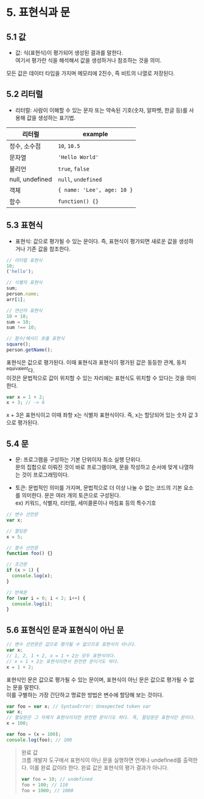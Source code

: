 # 5. 표현식과 문

## 5.1 값

- 값: 식(표현식)이 평가되어 생성된 결과를 말한다.  
  여기서 평가란 식을 해석해서 값을 생성하거나 참조하는 것을 의미.

모든 값은 데이터 타입을 가지며 메모리에 2진수, 즉 비트의 나열로 저장된다.

## 5.2 리터럴

- 리터럴: 사람이 이해할 수 있는 문자 또는 약속된 기호(숫자, 알파벳, 한글 등)를 사용해 값을 생성하는 표기법.

| 리터럴          | example                    |
| --------------- | -------------------------- |
| 정수, 소수점    | `10`, `10.5`               |
| 문자열          | `'Hello World'`            |
| 불리언          | `true`, `false`            |
| null, undefined | `null`, `undefined`        |
| 객체            | `{ name: 'Lee', age: 10 }` |
| 함수            | `function() {}`            |

## 5.3 표현식

- 표현식: 값으로 평가될 수 있는 문이다. 즉, 표현식이 평가되면 새로운 값을 생성하거나 기존 값을 참조한다.

```javascript
// 리터럴 표현식
10;
('hello');

// 식별자 표현식
sum;
person.name;
arr[1];

// 연산자 표현식
10 + 10;
sum = 10;
sum !== 10;

// 함수/메서드 호출 표현식
square();
person.getName();
```

표현식은 값으로 평가된다. 이때 표현식과 표현식이 평가된 값은 동등한 관계, 동치<sup>equivalent</sup>다.  
이것은 문법적으로 값이 위치할 수 있는 자리에는 표현식도 위치할 수 있다는 것을 의미한다.

```javascript
var x = 1 + 2;
x + 3; // -> 6
```

x + 3은 표현식이고 이때 좌항 x는 식별자 표현식이다. 즉, x는 할당되어 있는 숫자 값 3으로 평가된다.

## 5.4 문

- 문: 프로그램을 구성하는 기본 단위이자 최소 실행 단위다.  
  문의 집합으로 이뤄진 것이 바로 프로그램이며, 문을 작성하고 순서에 맞게 나열하는 것이 프로그래밍이다.

- 토큰: 문법적인 의미를 가지며, 문법적으로 더 이상 나눌 수 없는 코드의 기본 요소를 의미한다. 문은 여러 개의 토큰으로 구성된다.  
  ex) 키워드, 식별자, 리터럴, 세미콜론이나 마침표 등의 특수기호

```javascript
// 변수 선언문
var x;

// 할당문
x = 5;

// 함수 선언문
function foo() {}

// 조건문
if (x > 1) {
  console.log(x);
}

// 반복문
for (var i = 0; i < 2; i++) {
  console.log(i);
}
```

## 5.6 표현식인 문과 표현식이 아닌 문

```javascript
// 변수 선언문은 값으로 평가될 수 없으므로 표현식이 아니다.
var x;
// 1, 2, 1 + 2, x = 1 + 2는 모두 표현식이다.
// x = 1 + 2는 표현식이면서 완전한 문이기도 하다.
x = 1 + 2;
```

표현식인 문은 값으로 평가될 수 있는 문이며, 표현식이 아닌 문은 값으로 평가될 수 없는 문을 말한다.  
이를 구별하는 가장 간단하고 명료한 방법은 변수에 할당해 보는 것이다.

```javascript
var foo = var x; // SyntaxError: Unexpected token var
var x;
// 할당문은 그 자체가 표현식이지만 완전한 문이기도 하다. 즉, 할당문은 표현식인 문이다.
x = 100;
```

```javascript
var foo = (x = 100);
console.log(foo); // 100
```

> 완료 값  
> 크롬 개발자 도구에서 표현식이 아닌 문을 실행하면 언제나 undefined를 출력한다. 이를 완료 값이라 한다. 완료 값은 표현식의 평가 결과가 아니다.
>
> ```javascript
> var foo = 10; // undefined
> foo + 100; // 110
> foo = 1000; // 1000
> ```
